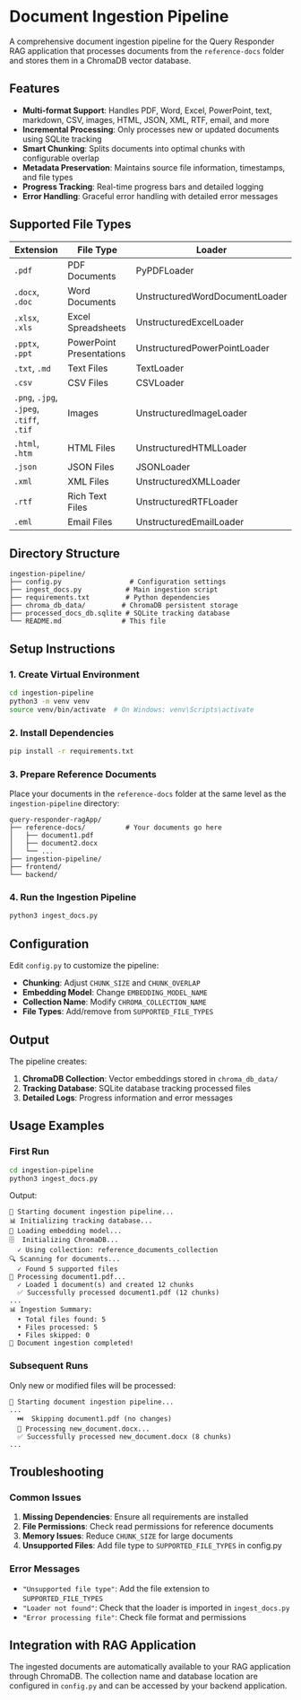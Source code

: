 # Document Ingestion Pipeline

A comprehensive document ingestion pipeline for the Query Responder RAG application that processes documents from the `reference-docs` folder and stores them in a ChromaDB vector database.

## Features

- **Multi-format Support**: Handles PDF, Word, Excel, PowerPoint, text, markdown, CSV, images, HTML, JSON, XML, RTF, email, and more
- **Incremental Processing**: Only processes new or updated documents using SQLite tracking
- **Smart Chunking**: Splits documents into optimal chunks with configurable overlap
- **Metadata Preservation**: Maintains source file information, timestamps, and file types
- **Progress Tracking**: Real-time progress bars and detailed logging
- **Error Handling**: Graceful error handling with detailed error messages

## Supported File Types

| Extension | File Type | Loader |
|-----------|-----------|--------|
| `.pdf` | PDF Documents | PyPDFLoader |
| `.docx`, `.doc` | Word Documents | UnstructuredWordDocumentLoader |
| `.xlsx`, `.xls` | Excel Spreadsheets | UnstructuredExcelLoader |
| `.pptx`, `.ppt` | PowerPoint Presentations | UnstructuredPowerPointLoader |
| `.txt`, `.md` | Text Files | TextLoader |
| `.csv` | CSV Files | CSVLoader |
| `.png`, `.jpg`, `.jpeg`, `.tiff`, `.tif` | Images | UnstructuredImageLoader |
| `.html`, `.htm` | HTML Files | UnstructuredHTMLLoader |
| `.json` | JSON Files | JSONLoader |
| `.xml` | XML Files | UnstructuredXMLLoader |
| `.rtf` | Rich Text Files | UnstructuredRTFLoader |
| `.eml` | Email Files | UnstructuredEmailLoader |

## Directory Structure

```
ingestion-pipeline/
├── config.py                 # Configuration settings
├── ingest_docs.py           # Main ingestion script
├── requirements.txt         # Python dependencies
├── chroma_db_data/         # ChromaDB persistent storage
├── processed_docs_db.sqlite # SQLite tracking database
└── README.md               # This file
```

## Setup Instructions

### 1. Create Virtual Environment

```bash
cd ingestion-pipeline
python3 -m venv venv
source venv/bin/activate  # On Windows: venv\Scripts\activate
```

### 2. Install Dependencies

```bash
pip install -r requirements.txt
```

### 3. Prepare Reference Documents

Place your documents in the `reference-docs` folder at the same level as the `ingestion-pipeline` directory:

```
query-responder-ragApp/
├── reference-docs/          # Your documents go here
│   ├── document1.pdf
│   ├── document2.docx
│   └── ...
├── ingestion-pipeline/
├── frontend/
└── backend/
```

### 4. Run the Ingestion Pipeline

```bash
python3 ingest_docs.py
```

## Configuration

Edit `config.py` to customize the pipeline:

- **Chunking**: Adjust `CHUNK_SIZE` and `CHUNK_OVERLAP`
- **Embedding Model**: Change `EMBEDDING_MODEL_NAME`
- **Collection Name**: Modify `CHROMA_COLLECTION_NAME`
- **File Types**: Add/remove from `SUPPORTED_FILE_TYPES`

## Output

The pipeline creates:

1. **ChromaDB Collection**: Vector embeddings stored in `chroma_db_data/`
2. **Tracking Database**: SQLite database tracking processed files
3. **Detailed Logs**: Progress information and error messages

## Usage Examples

### First Run
```bash
cd ingestion-pipeline
python3 ingest_docs.py
```
Output:
```
🚀 Starting document ingestion pipeline...
📊 Initializing tracking database...
🤖 Loading embedding model...
🗄️  Initializing ChromaDB...
  ✓ Using collection: reference_documents_collection
🔍 Scanning for documents...
  ✓ Found 5 supported files
📄 Processing document1.pdf...
  ✓ Loaded 1 document(s) and created 12 chunks
  ✅ Successfully processed document1.pdf (12 chunks)
...
📊 Ingestion Summary:
  • Total files found: 5
  • Files processed: 5
  • Files skipped: 0
🎉 Document ingestion completed!
```

### Subsequent Runs
Only new or modified files will be processed:
```
🚀 Starting document ingestion pipeline...
...
  ⏭️  Skipping document1.pdf (no changes)
  📄 Processing new_document.docx...
  ✅ Successfully processed new_document.docx (8 chunks)
...
```

## Troubleshooting

### Common Issues

1. **Missing Dependencies**: Ensure all requirements are installed
2. **File Permissions**: Check read permissions for reference documents
3. **Memory Issues**: Reduce `CHUNK_SIZE` for large documents
4. **Unsupported Files**: Add file type to `SUPPORTED_FILE_TYPES` in config.py

### Error Messages

- `"Unsupported file type"`: Add the file extension to `SUPPORTED_FILE_TYPES`
- `"Loader not found"`: Check that the loader is imported in `ingest_docs.py`
- `"Error processing file"`: Check file format and permissions

## Integration with RAG Application

The ingested documents are automatically available to your RAG application through ChromaDB. The collection name and database location are configured in `config.py` and can be accessed by your backend application. 